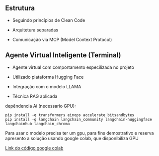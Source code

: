  ## Estrutura 
 
-  Seguindo princípios de Clean Code

-  Arquitetura separadas

-  Comunicação  via MCP (Model Context Protocol)

## Agente Virtual Inteligente (Terminal)

- Agente virtual com comportamento especilizada no projeto

- Utilizado plataforma Hugging Face
  
- Integração com o modelo LLAMA

- Técnica RAG  aplicada



depêndencia Ai (necessario GPU):

```
pip install -q transformers einops accelerate bitsandbytes
pip install -q langchain langchain_community langchain-huggingface langchainhub langchain_chroma

```

Para usar o modelo precisa ter um gpu, para fins demostrativo e reserva apresento a solução usando google colab, que disponibiliza GPU

[Link do código google colab ]([https://colab.research.google.com/drive/1TYnPwXZ6fbIwPcEs2cdSowiPTRlN8gIX#scrollTo=HV6F8YcLaWJp](https://colab.research.google.com/drive/1TYnPwXZ6fbIwPcEs2cdSowiPTRlN8gIX#scrollTo=HV6F8YcLaWJp))

